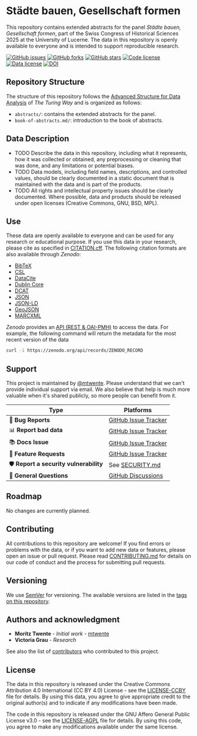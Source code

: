 # Städte bauen, Gesellschaft formen

This repository contains extended abstracts for the panel _Städte bauen, Gesellschaft formen_, part of the Swiss Congress of Historical Sciences 2025 at the University of Lucerne. The data in this repository is openly available to everyone and is intended to support reproducible research.

[![GitHub issues](https://img.shields.io/github/issues/mtwente/geschichtstage25.svg)](https://github.com/mtwente/geschichtstage25/issues)
[![GitHub forks](https://img.shields.io/github/forks/mtwente/geschichtstage25.svg)](https://github.com/mtwente/geschichtstage25/network)
[![GitHub stars](https://img.shields.io/github/stars/mtwente/geschichtstage25.svg)](https://github.com/mtwente/geschichtstage25/stargazers)
[![Code license](https://img.shields.io/github/license/mtwente/geschichtstage25.svg)](https://github.com/mtwente/geschichtstage25/blob/main/LICENSE-AGPL.md)
[![Data license](https://img.shields.io/github/license/mtwente/geschichtstage25.svg)](https://github.com/mtwente/geschichtstage25/blob/main/LICENSE-CCBY.md)
[![DOI](https://zenodo.org/badge/ZENODO_RECORD.svg)](https://zenodo.org/badge/latestdoi/ZENODO_RECORD)

## Repository Structure

The structure of this repository follows the [Advanced Structure for Data Analysis](https://the-turing-way.netlify.app/project-design/project-repo/project-repo-advanced.html) of _The Turing Way_ and is organized as follows:

- `abstracts/`: contains the extended abstracts for the panel.
- `book-of-abstracts.md/`: introduction to the book of abstracts.

## Data Description

- TODO Describe the data in this repository, including what it represents, how it was collected or obtained, any preprocessing or cleaning that was done, and any limitations or potential biases.
- TODO Data models, including field names, descriptions, and controlled values, should be clearly documented in a static document that is maintained with the data and is part of the products.
- TODO All rights and intellectual property issues should be clearly documented. Where possible, data and products should be released under open licenses (Creative Commons, GNU, BSD, MPL).

## Use

These data are openly available to everyone and can be used for any research or educational purpose. If you use this data in your research, please cite as specified in [CITATION.cff](CITATION.cff). The following citation formats are also available through _Zenodo_:

- [BibTeX](https://zenodo.org/record/ZENODO_RECORD/export/hx)
- [CSL](https://zenodo.org/record/ZENODO_RECORD/export/csl)
- [DataCite](https://zenodo.org/record/ZENODO_RECORD/export/dcite4)
- [Dublin Core](https://zenodo.org/record/ZENODO_RECORD/export/xd)
- [DCAT](https://zenodo.org/record/ZENODO_RECORD/export/dcat)
- [JSON](https://zenodo.org/record/ZENODO_RECORD/export/json)
- [JSON-LD](https://zenodo.org/record/ZENODO_RECORD/export/schemaorg_jsonld)
- [GeoJSON](https://zenodo.org/record/ZENODO_RECORD/export/geojson)
- [MARCXML](https://zenodo.org/record/ZENODO_RECORD/export/xm)

_Zenodo_ provides an [API (REST & OAI-PMH)](https://developers.zenodo.org/) to access the data. For example, the following command will return the metadata for the most recent version of the data

```bash
curl -i https://zenodo.org/api/records/ZENODO_RECORD
```

## Support

This project is maintained by [@mtwente](https://github.com/mtwente). Please understand that we can't provide individual support via email. We also believe that help is much more valuable when it's shared publicly, so more people can benefit from it.

| Type                                   | Platforms                                                                     |
| -------------------------------------- | ----------------------------------------------------------------------------- |
| 🚨 **Bug Reports**                     | [GitHub Issue Tracker](https://github.com/mtwente/geschichtstage25/issues)    |
| 📊 **Report bad data**                 | [GitHub Issue Tracker](https://github.com/mtwente/geschichtstage25/issues)    |
| 📚 **Docs Issue**                      | [GitHub Issue Tracker](https://github.com/mtwente/geschichtstage25/issues)    |
| 🎁 **Feature Requests**                | [GitHub Issue Tracker](https://github.com/mtwente/geschichtstage25/issues)    |
| 🛡 **Report a security vulnerability** | See [SECURITY.md](SECURITY.md)                                                |
| 💬 **General Questions**               | [GitHub Discussions](https://github.com/mtwente/geschichtstage25/discussions) |

## Roadmap

No changes are currently planned.

## Contributing

All contributions to this repository are welcome! If you find errors or problems with the data, or if you want to add new data or features, please open an issue or pull request. Please read [CONTRIBUTING.md](CONTRIBUTING.md) for details on our code of conduct and the process for submitting pull requests.

## Versioning

We use [SemVer](http://semver.org/) for versioning. The available versions are listed in the [tags on this repository](https://github.com/mtwente/geschichtstage25/tags).

## Authors and acknowledgment

- **Moritz Twente** - _Initial work_ - [mtwente](https://github.com/mtwente)
- **Victoria Grau** - _Research_

See also the list of [contributors](https://github.com/mtwente/geschichtstage25/graphs/contributors) who contributed to this project.

## License

The data in this repository is released under the Creative Commons Attribution 4.0 International (CC BY 4.0) License - see the [LICENSE-CCBY](LICENSE-CCBY.md) file for details. By using this data, you agree to give appropriate credit to the original author(s) and to indicate if any modifications have been made.

The code in this repository is released under the GNU Affero General Public License v3.0 - see the [LICENSE-AGPL](LICENSE-AGPL.md) file for details. By using this code, you agree to make any modifications available under the same license.
